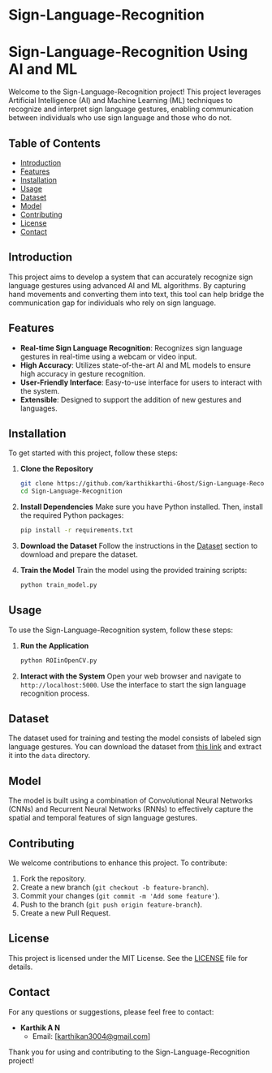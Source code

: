 # Sign-Language-Recognition
# Sign-Language-Recognition Using AI and ML

Welcome to the Sign-Language-Recognition project! This project leverages Artificial Intelligence (AI) and Machine Learning (ML) techniques to recognize and interpret sign language gestures, enabling communication between individuals who use sign language and those who do not.

## Table of Contents

- [Introduction](#introduction)
- [Features](#features)
- [Installation](#installation)
- [Usage](#usage)
- [Dataset](#dataset)
- [Model](#model)
- [Contributing](#contributing)
- [License](#license)
- [Contact](#contact)

## Introduction

This project aims to develop a system that can accurately recognize sign language gestures using advanced AI and ML algorithms. By capturing hand movements and converting them into text, this tool can help bridge the communication gap for individuals who rely on sign language.

## Features

- **Real-time Sign Language Recognition**: Recognizes sign language gestures in real-time using a webcam or video input.
- **High Accuracy**: Utilizes state-of-the-art AI and ML models to ensure high accuracy in gesture recognition.
- **User-Friendly Interface**: Easy-to-use interface for users to interact with the system.
- **Extensible**: Designed to support the addition of new gestures and languages.

## Installation

To get started with this project, follow these steps:

1. **Clone the Repository**
   ```bash
   git clone https://github.com/karthikkarthi-Ghost/Sign-Language-Recognition.git
   cd Sign-Language-Recognition
   ```

2. **Install Dependencies**
   Make sure you have Python installed. Then, install the required Python packages:
   ```bash
   pip install -r requirements.txt
   ```

3. **Download the Dataset**
   Follow the instructions in the [Dataset](#dataset) section to download and prepare the dataset.

4. **Train the Model**
   Train the model using the provided training scripts:
   ```bash
   python train_model.py
   ```

## Usage

To use the Sign-Language-Recognition system, follow these steps:

1. **Run the Application**
   ```bash
   python ROIinOpenCV.py
   ```

2. **Interact with the System**
   Open your web browser and navigate to `http://localhost:5000`. Use the interface to start the sign language recognition process.

## Dataset

The dataset used for training and testing the model consists of labeled sign language gestures. You can download the dataset from [this link](#) and extract it into the `data` directory.

## Model

The model is built using a combination of Convolutional Neural Networks (CNNs) and Recurrent Neural Networks (RNNs) to effectively capture the spatial and temporal features of sign language gestures.

## Contributing

We welcome contributions to enhance this project. To contribute:

1. Fork the repository.
2. Create a new branch (`git checkout -b feature-branch`).
3. Commit your changes (`git commit -m 'Add some feature'`).
4. Push to the branch (`git push origin feature-branch`).
5. Create a new Pull Request.

## License

This project is licensed under the MIT License. See the [LICENSE](LICENSE) file for details.

## Contact

For any questions or suggestions, please feel free to contact:

- **Karthik A N**
  - Email: [karthikan3004@gmail.com]

Thank you for using and contributing to the Sign-Language-Recognition project!
